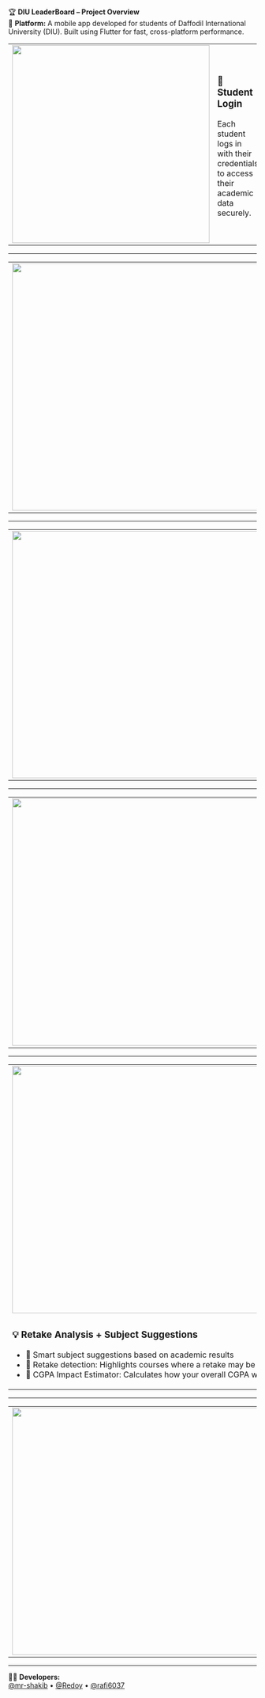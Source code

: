 🏆 **DIU LeaderBoard – Project Overview**  
📱 **Platform:** A mobile app developed for students of Daffodil International University (DIU). Built using Flutter for fast, cross-platform performance.

<table>
  <tr>
    <td>
      <img src="https://github.com/user-attachments/assets/698ca5ad-ed05-411f-bd57-750e4c0d55ae" height="400" />
    </td>
    <td>
      <h3>🔐 Student Login</h3>
      <p>Each student logs in with their credentials to access their academic data securely.</p>
    </td>
  </tr>
</table>

---

<table>
  <tr>
    <td>
      <img src="https://github.com/user-attachments/assets/2a03c54d-ad2b-4e97-bea6-f76d2e886c4b" height="500" />
    </td>
    <td>
      <h3>📊 Ranking System</h3>
      <p>Displays the student’s rank within their batch, helping them track their academic standing among peers.</p>
    </td>
  </tr>
</table>

---

<table>
  <tr>
    <td>
      <img src="https://github.com/user-attachments/assets/75e5f147-57c1-4e9b-adb5-ed708a3f28ee" height="500" />
    </td>
    <td>
      <h3>📚 Semester-wise Result</h3>
      <p>View detailed academic results for each individual semester.</p>
    </td>
  </tr>
</table>

---

<table>
  <tr>
    <td>
      <img src="https://github.com/user-attachments/assets/409a7220-0f00-438a-b74d-73e2f5dd4737" height="500" />
    </td>
    <td>
      <h3>🎓 Overall CGPA Tracker</h3>
      <p>Displays the overall CGPA, helping students monitor cumulative performance across semesters.</p>
    </td>
  </tr>
</table>

---

<table>
  <tr>
    <td>
      <img src="https://github.com/user-attachments/assets/8cf5787b-54e8-4ead-8b74-9ffc815bdc3e" height="500" />
    </td>
    <td>
      <img src="https://github.com/user-attachments/assets/5aadd318-3b16-49c8-923c-94ff9e06db41" height="500" />
    </td>
  </tr>
  <tr>
    <td colspan="2">
      <h3>💡 Retake Analysis + Subject Suggestions</h3>
      <ul>
        <li>📌 Smart subject suggestions based on academic results</li>
        <li>🔁 Retake detection: Highlights courses where a retake may be recommended</li>
        <li>🧮 CGPA Impact Estimator: Calculates how your overall CGPA will change if you retake a course</li>
      </ul>
    </td>
  </tr>
</table>

---

<table>
  <tr>
    <td>
      <img src="https://github.com/user-attachments/assets/bb18b19d-38e0-4d11-9ebf-0a2391d57aed" height="500" />
    </td>
    <td>
      <h3>👤 Profile Section</h3>
      <p>Personalized profile page displaying user academic and personal information.</p>
    </td>
  </tr>
</table>

---

👨‍💻 **Developers:**  
[@mr-shakib](https://github.com/mr-shakib) • [@Redoy](https://github.com/Redoy0) • [@rafi6037](https://github.com/rafi6037)
